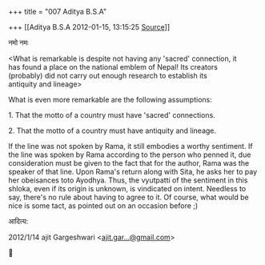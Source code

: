 +++
title = "007 Aditya B.S.A"

+++
[[Aditya B.S.A	2012-01-15, 13:15:25 [Source](https://groups.google.com/g/samskrita/c/yD2v6tBSob4)]]



नमो नमः

  

\<What is remarkable is despite not having any 'sacred' connection, it  
has found a place on the national emblem of Nepal! Its creators  
(probably) did not carry out enough research to establish its  
antiquity and lineage>

  

What is even more remarkable are the following assumptions:

  

1\. That the motto of a country must have 'sacred' connections.

  

2\. That the motto of a country must have antiquity and lineage.

  

If the line was not spoken by Rama, it still embodies a worthy sentiment. If the line was spoken by Rama according to the person who penned it, due consideration must be given to the fact that for the author, Rama was the speaker of that line. Upon Rama's return along with Sita, he asks her to pay her obeisances toto Ayodhya. Thus, the vyutpatti of the sentiment in this shloka, even if its origin is unknown, is vindicated on intent. Needless to say, there's no rule about having to agree to it. Of course, what would be nice is some tact, as pointed out on an occasion before ;)

  

आदित्य:

  

2012/1/14 ajit Gargeshwari \<[ajit.gar...@gmail.com]()\>



